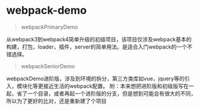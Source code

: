 # webpack-demo

> webpackPrimaryDemo

  从webpack3到webpack4简单升级的初级项目，该项目仅涉及webpack基本的构建，打包，loader，插件，server的简单用法。是适合入门webpack的一个不错选择。

> webpackSeniorDemo

  webpackDemo进阶版，涉及到环境的拆分，第三方类库如vue，jquery等的引入，模块化等更接近生活的webpack配置。
  附：本来想把进阶版和初级版写在一起，省了一个目录，或者再起一个进阶版的分支，但是想到可能会有很大的不同，所以为了更好的比对，还是重新建了个项目
